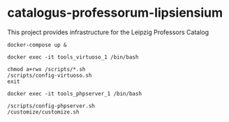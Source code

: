# catalogus-professorum-lipsiensium
This project provides infrastructure for the Leipzig Professors Catalog

```
docker-compose up &
```

```
docker exec -it tools_virtuoso_1 /bin/bash
```

```
chmod a+rwx /scripts/*.sh
/scripts/config-virtuoso.sh
exit
```
```
docker exec -it tools_phpserver_1 /bin/bash
```
```
/scripts/config-phpserver.sh
/customize/customize.sh
```

